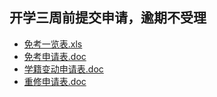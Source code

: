 ## 开学三周前提交申请，逾期不受理

- [免考一览表.xls](免考一览表.xls)
- [免考申请表.doc](免考申请表.doc)
- [学籍变动申请表.doc](学籍变动申请表.doc)
- [重修申请表.doc](重修申请表.doc)